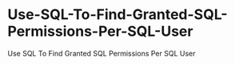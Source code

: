 # Use-SQL-To-Find-Granted-SQL-Permissions-Per-SQL-User
Use SQL To Find Granted SQL Permissions Per SQL User
